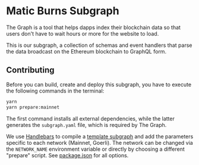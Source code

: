 # Matic Burns Subgraph

The Graph is a tool that helps dapps index their blockchain data so that users don't have to wait hours or more for the website to load.

This is our subgraph, a collection of schemas and event handlers that parse the data broadcast on the Ethereum blockchain to GraphQL form.

## Contributing

Before you can build, create and deploy this subgraph, you have to execute the following commands in the terminal:

```bash
yarn
yarn prepare:mainnet
```

The first command installs all external dependencies, while the latter generates the `subgraph.yaml` file, which is
required by The Graph.

We use [Handlebars](https://github.com/wycats/handlebars.js/) to compile a [template subgraph](./subgraph.template.yaml) and add the parameters specific to each
network (Mainnet, Goerli). The network can be changed via the `NETWORK_NAME` environment variable or directly by choosing a different "prepare" script. See [package.json](./package.json) for all options.
